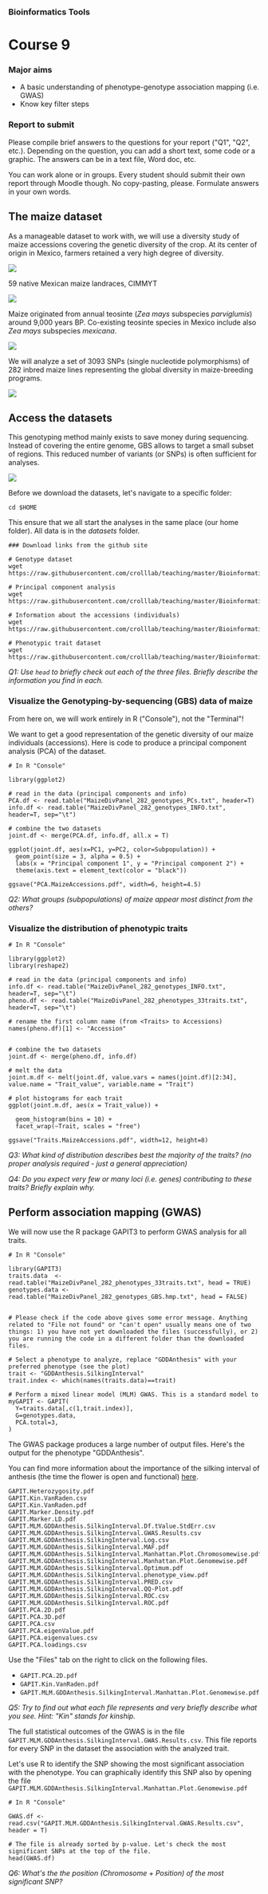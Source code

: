 ### Bioinformatics Tools

# Course 9

### Major aims  
- A basic understanding of phenotype-genotype association mapping (i.e. GWAS)
- Know key filter steps

### Report to submit

Please compile brief answers to the questions for your report ("Q1", "Q2", etc.). Depending on the question, you can add a short text, some code or a graphic. The answers can be in a text file, Word doc, etc.

You can work alone or in groups. Every student should submit their own report through Moodle though. No copy-pasting, please. Formulate answers in your own words.

## The maize dataset

As a manageable dataset to work with, we will use a diversity study of maize accessions covering the genetic diversity of the crop. At its center of origin in Mexico, farmers retained a very high degree of diversity.

![](./images/maize.png)  

59 native Mexican maize landraces, CIMMYT

![](./images/gendiv.png)  

Maize originated from annual teosinte (_Zea mays_ subspecies _parviglumis_) around 9,000 years BP. Co-existing teosinte species in Mexico include also _Zea mays_ subspecies _mexicana_.

![](./images/field.png)  

We will analyze a set of 3093 SNPs (single nucleotide polymorphisms) of 282 inbred maize lines representing the global diversity in maize-breeding programs.

![](./images/pca.png)  

## Access the datasets

This genotyping method mainly exists to save money during sequencing. Instead of covering the entire genome, GBS allows to target a small subset of regions. This reduced number of variants (or SNPs) is often sufficient for analyses.

![](./images/gbs.png)  



Before we download the datasets, let's navigate to a specific folder:

`cd $HOME`

This ensure that we all start the analyses in the same place (our home folder). All data is in the *datasets* folder.

```
### Download links from the github site

# Genotype dataset
wget https://raw.githubusercontent.com/crolllab/teaching/master/Bioinformatics_Tools/Course_9_GWAS/datasets/MaizeDivPanel_282_genotypes_GBS.hmp.txt

# Principal component analysis
wget https://raw.githubusercontent.com/crolllab/teaching/master/Bioinformatics_Tools/Course_9_GWAS/datasets/MaizeDivPanel_282_genotypes_PCs.txt

# Information about the accessions (individuals)
wget https://raw.githubusercontent.com/crolllab/teaching/master/Bioinformatics_Tools/Course_9_GWAS/datasets/MaizeDivPanel_282_genotypes_INFO.txt

# Phenotypic trait dataset
wget https://raw.githubusercontent.com/crolllab/teaching/master/Bioinformatics_Tools/Course_9_GWAS/datasets/MaizeDivPanel_282_phenotypes_33traits.txt
```

_Q1: Use `head` to briefly check out each of the three files. Briefly describe the information you find in each._

### Visualize the Genotyping-by-sequencing (GBS) data of maize

From here on, we will work entirely in R ("Console"), not the "Terminal"!

We want to get a good representation of the genetic diversity of our maize individuals (accessions). Here is code to produce a principal component analysis (PCA) of the dataset.

```
# In R "Console"

library(ggplot2)

# read in the data (principal components and info)
PCA.df <- read.table("MaizeDivPanel_282_genotypes_PCs.txt", header=T)
info.df <- read.table("MaizeDivPanel_282_genotypes_INFO.txt", header=T, sep="\t")

# combine the two datasets
joint.df <- merge(PCA.df, info.df, all.x = T)

ggplot(joint.df, aes(x=PC1, y=PC2, color=Subpopulation)) +
  geom_point(size = 3, alpha = 0.5) +
  labs(x = "Principal component 1", y = "Principal component 2") +
  theme(axis.text = element_text(color = "black"))

ggsave("PCA.MaizeAccessions.pdf", width=6, height=4.5)
```

_Q2: What groups (subpopulations) of maize appear most distinct from the others?_

### Visualize the distribution of phenotypic traits

```
# In R "Console"

library(ggplot2)
library(reshape2)

# read in the data (principal components and info)
info.df <- read.table("MaizeDivPanel_282_genotypes_INFO.txt", header=T, sep="\t")
pheno.df <- read.table("MaizeDivPanel_282_phenotypes_33traits.txt", header=T, sep="\t")

# rename the first column name (from <Traits> to Accessions)
names(pheno.df)[1] <- "Accession"


# combine the two datasets
joint.df <- merge(pheno.df, info.df)

# melt the data
joint.m.df <- melt(joint.df, value.vars = names(joint.df)[2:34], value.name = "Trait_value", variable.name = "Trait")

# plot histograms for each trait
ggplot(joint.m.df, aes(x = Trait_value)) +

  geom_histogram(bins = 10) +
  facet_wrap(~Trait, scales = "free")

ggsave("Traits.MaizeAccessions.pdf", width=12, height=8)
```

_Q3: What kind of distribution describes best the majority of the traits? (no proper analysis required - just a general appreciation)_

_Q4: Do you expect very few or many loci (i.e. genes) contributing to these traits? Briefly explain why._


## Perform association mapping (GWAS)

We will now use the R package GAPIT3 to perform GWAS analysis for all traits.

```
# In R "Console"

library(GAPIT3)
traits.data  <- read.table("MaizeDivPanel_282_phenotypes_33traits.txt", head = TRUE)
genotypes.data <- read.table("MaizeDivPanel_282_genotypes_GBS.hmp.txt", head = FALSE)


# Please check if the code above gives some error message. Anything related to "File not found" or "can't open" usually means one of two things: 1) you have not yet downloaded the files (successfully), or 2) you are running the code in a different folder than the downloaded files.

# Select a phenotype to analyze, replace "GDDAnthesis" with your preferred phenotype (see the plot)
trait <- "GDDAnthesis.SilkingInterval"
trait.index <- which(names(traits.data)==trait)

# Perform a mixed linear model (MLM) GWAS. This is a standard model to
myGAPIT <- GAPIT(
  Y=traits.data[,c(1,trait.index)],
  G=genotypes.data,
  PCA.total=3,
)
```

The GWAS package produces a large number of output files. Here's the output for the phenotype "GDDAnthesis".

You can find more information about the importance of the silking interval of anthesis (the time the flower is open and functional) [here](https://www.sciencedirect.com/science/article/abs/pii/0378429096000366).

```
GAPIT.Heterozygosity.pdf
GAPIT.Kin.VanRaden.csv
GAPIT.Kin.VanRaden.pdf
GAPIT.Marker.Density.pdf
GAPIT.Marker.LD.pdf
GAPIT.MLM.GDDAnthesis.SilkingInterval.Df.tValue.StdErr.csv
GAPIT.MLM.GDDAnthesis.SilkingInterval.GWAS.Results.csv
GAPIT.MLM.GDDAnthesis.SilkingInterval.Log.csv
GAPIT.MLM.GDDAnthesis.SilkingInterval.MAF.pdf
GAPIT.MLM.GDDAnthesis.SilkingInterval.Manhattan.Plot.Chromosomewise.pdf
GAPIT.MLM.GDDAnthesis.SilkingInterval.Manhattan.Plot.Genomewise.pdf
GAPIT.MLM.GDDAnthesis.SilkingInterval.Optimum.pdf
GAPIT.MLM.GDDAnthesis.SilkingInterval.phenotype_view.pdf
GAPIT.MLM.GDDAnthesis.SilkingInterval.PRED.csv
GAPIT.MLM.GDDAnthesis.SilkingInterval.QQ-Plot.pdf
GAPIT.MLM.GDDAnthesis.SilkingInterval.ROC.csv
GAPIT.MLM.GDDAnthesis.SilkingInterval.ROC.pdf
GAPIT.PCA.2D.pdf
GAPIT.PCA.3D.pdf
GAPIT.PCA.csv
GAPIT.PCA.eigenValue.pdf
GAPIT.PCA.eigenvalues.csv
GAPIT.PCA.loadings.csv
```

Use the "Files" tab on the right to click on the following files.

- `GAPIT.PCA.2D.pdf`
- `GAPIT.Kin.VanRaden.pdf`
- `GAPIT.MLM.GDDAnthesis.SilkingInterval.Manhattan.Plot.Genomewise.pdf`

_Q5: Try to find out what each file represents and very briefly describe what you see. Hint: "Kin" stands for kinship._

The full statistical outcomes of the GWAS is in the file `GAPIT.MLM.GDDAnthesis.SilkingInterval.GWAS.Results.csv`. This file reports for every SNP in the dataset the association with the analyzed trait.

Let's use R to identify the SNP showing the most significant association with the phenotype. You can graphically identify this SNP also by opening the file `GAPIT.MLM.GDDAnthesis.SilkingInterval.Manhattan.Plot.Genomewise.pdf`

```
# In R "Console"

GWAS.df <- read.csv("GAPIT.MLM.GDDAnthesis.SilkingInterval.GWAS.Results.csv", header = T)

# The file is already sorted by p-value. Let's check the most significant SNPs at the top of the file.
head(GWAS.df)
```

_Q6: What's the the position (Chromosome + Position) of the most significant SNP?_
